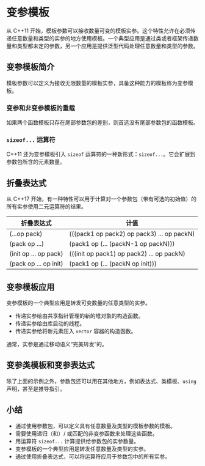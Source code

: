 # 变参模板

从 C++11 开始，模板参数可以接收数量可变的模板实参。这个特性允许在必须传递任意数量和类型的实参的地方使用模板。一个典型应用是通过类或者框架传递数量和类型都未定的参数，另一个应用是提供泛型代码处理任意数量和类型的参数。

## 变参模板简介

模板参数可以定义为接收无限数量的模板实参，具备这种能力的模板称为变参模板。

### 变参和非变参模板的重载

如果两个函数模板只存在尾部参数包的差别，则首选没有尾部参数包的函数模板。

### `sizeof...` 运算符

C++11 还为变参模板引入 `sizeof` 运算符的一种新形式：`sizeof...`。它会扩展到参数包所含的元素数量。

## 折叠表达式

从 C++17 开始，有一种特性可以用于计算对一个参数包（带有可选的初始值）的所有实参使用二元运算符的结果。

| 折叠表达式 | 计值 |
| - | - |
| (...op pack) | (((pack1 op pack2) op pack3) ... op packN) |
| (pack op ...) | (pack1 op (... (packN-1 op packN))) |
| (init op ... op pack) | (((init op pack1) op pack2) ... op packN) |
| (pack op ... op init) | (pack1 op (... (packN op init))) |

## 变参模板应用

变参模板的一个典型应用是转发可变数量的任意类型的实参。

- 传递实参给由共享指针管理的新的堆对象的构造函数。
- 传递实参给由库启动的线程。
- 传递实参给将新元素压入 `vector` 容器的构造函数。

通常，实参是通过移动语义“完美转发”的。

## 变参类模板和变参表达式

除了上面的示例之外，参数包还可以用在其他地方，例如表达式、类模板、`using` 声明，甚至是推导指引。

## 小结

- 通过使用参数包，可以定义具有任意数量及类型的模板参数的模板。
- 需要使用递归（和）/ 或匹配的非变参函数来处理这些函数。
- 用运算符 `sizeof...` 计算提供给参数包的实参数量。
- 变参模板的一个典型应用是转发任意数量及类型的实参。
- 通过使用折叠表达式，可以将运算符应用于参数包中的所有实参。
